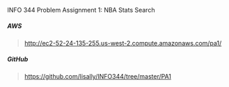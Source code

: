 INFO 344 Problem Assignment 1: NBA Stats Search

##### AWS
> http://ec2-52-24-135-255.us-west-2.compute.amazonaws.com/pa1/


##### GitHub
> https://github.com/lisally/INFO344/tree/master/PA1
